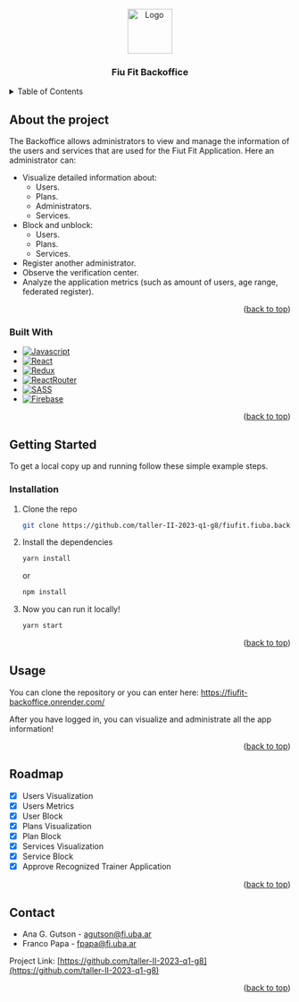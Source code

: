 <!-- PROJECT LOGO -->
<br />
<div align="center">
  <a href="https://github.com/taller-II-2023-q1-g8/fiufit.fiuba.app.mobile">
    <img src="https://firebasestorage.googleapis.com/v0/b/fiufit-73a11.appspot.com/o/app.png?alt=media&token=77feb7b5-9fcc-4cd0-aa4a-54236b810170" alt="Logo" width="80" height="80">
  </a>

<h3 align="center">Fiu Fit Backoffice</h3>
</div>


<!-- TABLE OF CONTENTS -->
<details>
  <summary>Table of Contents</summary>
  <ol>
    <li>
      <a href="#about-the-project">About The Project</a>
      <ul>
        <li><a href="#built-with">Built With</a></li>
      </ul>
    </li>
    <li>
      <a href="#getting-started">Getting Started</a>
      <ul>
        <li><a href="#installation">Installation</a></li>
      </ul>
    </li>
    <li><a href="#usage">Usage</a></li>
    <li><a href="#roadmap">Roadmap</a></li>
    <li><a href="#contact">Contact</a></li>
  </ol>
</details>


## About the project

The Backoffice allows administrators to view and manage the information of the users and services that are used for the Fiut Fit Application.
Here an administrator can:
- Visualize detailed information about:
  - Users.
  - Plans.
  - Administrators.
  - Services.
- Block and unblock:
  - Users.
  - Plans.
  - Services.
- Register another administrator.
- Observe the verification center.
- Analyze the application metrics (such as amount of users, age range, federated register).

<p align="right">(<a href="#readme-top">back to top</a>)</p>

### Built With
* [![Javascript][Javascript]][Javascript.com]
* [![React][React]][react.dev]
* [![Redux][Redux]][redux.js.org]
* [![ReactRouter][ReactRouter]][reactrouter.com]
* [![SASS][SASS]][sass-lang.com]
* [![Firebase][Firebase]][Firebase.com]

<p align="right">(<a href="#readme-top">back to top</a>)</p>

<!-- GETTING STARTED -->
## Getting Started

To get a local copy up and running follow these simple example steps.


### Installation

1. Clone the repo
   ```sh
   git clone https://github.com/taller-II-2023-q1-g8/fiufit.fiuba.backoffice.git
   ```
2. Install the dependencies
   ```sh
   yarn install
   ```
   or
   ```sh
   npm install
   ```
3. Now you can run it locally!
   ```sh
   yarn start
   ```

<p align="right">(<a href="#readme-top">back to top</a>)</p>

## Usage
You can clone the repository or you can enter here: https://fiufit-backoffice.onrender.com/

After you have logged in, you can visualize and administrate all the app information! 

<p align="right">(<a href="#readme-top">back to top</a>)</p>

<!-- ROADMAP -->
## Roadmap

- [x] Users Visualization
- [x] Users Metrics
- [x] User Block
- [x] Plans Visualization
- [x] Plan Block
- [x] Services Visualization
- [x] Service Block
- [x] Approve Recognized Trainer Application

<p align="right">(<a href="#readme-top">back to top</a>)</p>

<!-- CONTACT -->
## Contact

* Ana G. Gutson - agutson@fi.uba.ar
* Franco Papa - fpapa@fi.uba.ar

Project Link: [https://github.com/taller-II-2023-q1-g8](https://github.com/taller-II-2023-q1-g8)

<p align="right">(<a href="#readme-top">back to top</a>)</p>

<!-- MARKDOWN LINKS & IMAGES -->
<!-- https://www.markdownguide.org/basic-syntax/#reference-style-links -->
[Firebase]: https://img.shields.io/badge/firebase-%23039BE5.svg?style=for-the-badge&logo=firebase
[Firebase.com]: https://firebase.google.com/
[React]: https://img.shields.io/badge/react-%2320232a.svg?style=for-the-badge&logo=react&logoColor=%2361DAFB
[react.dev]: https://react.dev/
[SASS]: https://img.shields.io/badge/SASS-hotpink.svg?style=for-the-badge&logo=SASS&logoColor=white
[sass-lang.com]: https://sass-lang.com/
[ReactRouter]: https://img.shields.io/badge/React_Router-CA4245?style=for-the-badge&logo=react-router&logoColor=white
[reactrouter.com]: https://reactrouter.com
[Javascript]: https://img.shields.io/badge/javascript-%23323330.svg?style=for-the-badge&logo=javascript&logoColor=%23F7DF1E
[Javascript.com]: https://developer.mozilla.org/es/docs/Web/JavaScript
[Redux]: https://img.shields.io/badge/redux-%23593d88.svg?style=for-the-badge&logo=redux&logoColor=white
[redux.js.org]: redux.js.org
